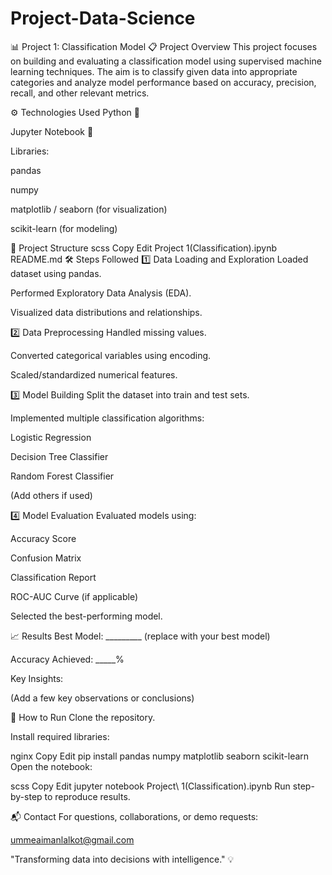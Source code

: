 # Project-Data-Science
📊 Project 1: Classification Model
📋 Project Overview
This project focuses on building and evaluating a classification model using supervised machine learning techniques. The aim is to classify given data into appropriate categories and analyze model performance based on accuracy, precision, recall, and other relevant metrics.

⚙️ Technologies Used
Python 🐍

Jupyter Notebook 📓

Libraries:

pandas

numpy

matplotlib / seaborn (for visualization)

scikit-learn (for modeling)

📂 Project Structure
scss
Copy
Edit
Project 1(Classification).ipynb
README.md
🛠️ Steps Followed
1️⃣ Data Loading and Exploration
Loaded dataset using pandas.

Performed Exploratory Data Analysis (EDA).

Visualized data distributions and relationships.

2️⃣ Data Preprocessing
Handled missing values.

Converted categorical variables using encoding.

Scaled/standardized numerical features.

3️⃣ Model Building
Split the dataset into train and test sets.

Implemented multiple classification algorithms:

Logistic Regression

Decision Tree Classifier

Random Forest Classifier

(Add others if used)

4️⃣ Model Evaluation
Evaluated models using:

Accuracy Score

Confusion Matrix

Classification Report

ROC-AUC Curve (if applicable)

Selected the best-performing model.

📈 Results
Best Model: _________ (replace with your best model)

Accuracy Achieved: _____%

Key Insights:

(Add a few key observations or conclusions)

🚀 How to Run
Clone the repository.

Install required libraries:

nginx
Copy
Edit
pip install pandas numpy matplotlib seaborn scikit-learn
Open the notebook:

scss
Copy
Edit
jupyter notebook Project\ 1(Classification).ipynb
Run step-by-step to reproduce results.

📬 Contact
For questions, collaborations, or demo requests:

ummeaimanlalkot@gmail.com

"Transforming data into decisions with intelligence." 💡
